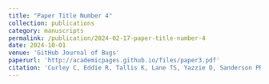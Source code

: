 ```yaml
---
title: "Paper Title Number 4"
collection: publications
category: manuscripts
permalink: /publication/2024-02-17-paper-title-number-4
date: 2024-10-01
venue: 'GitHub Journal of Bugs'
paperurl: 'http://academicpages.github.io/files/paper3.pdf'
citation: 'Curley C, Eddie R, Tallis K, Lane TS, Yazzie D, Sanderson PR, Lorts C, Shin S, Behrens TK, George C, Antone-Nez R, Ashley C, de Heer HD. (2023). &quot;The Navajo Nation Healthy Diné Nation Act: Community Support of a 2% Tax on Unhealthy Foods.&quot; <i>J Public Health Manag Pract.</i>. 29(5):622-632.'
---
```


